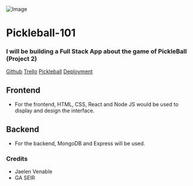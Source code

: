 ![Image](https://www.ussportscamps.com/media/images/pickleball/tips/what-is-pickleball-group-rally.jpg)

# Pickleball-101

### I will be building a Full Stack App about the game of PickleBall (Project 2)

[Github](https://github.com/jaelen-venable/Pickleball-101)
[Trello](https://trello.com/b/INleA1LF/pickleball-project)
[Pickleball](https://www.domainlocalhost3000.com/)
[Deployment](https://git.heroku.com/whispering-plains-96033.git)

## Frontend
* For the frontend, HTML, CSS, React and Node JS would be used to display and design the interface.

## Backend
* For the backend, MongoDB and Express will be used.



### Credits
* Jaelen Venable
* GA SEIR